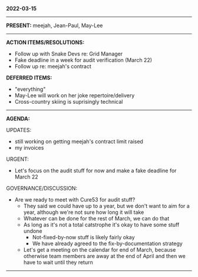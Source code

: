 **2022-03-15**

----------

**PRESENT:**
meejah, Jean-Paul, May-Lee

----------

**ACTION ITEMS/RESOLUTIONS:**  
* Follow up with Snake Devs re: Grid Manager
* Fake deadline in a week for audit verification (March 22)
* Follow up re: meejah's contract

**DEFERRED ITEMS:**  
* "everything"
* May-Lee will work on her joke repertoire/delivery
* Cross-country skiing is suprisingly technical

----------

**AGENDA:**

UPDATES: 
* still working on getting meejah's contract limit raised
* my invoices

URGENT:
* Let's focus on the audit stuff for now and make a fake deadline for March 22

GOVERNANCE/DISCUSSION:
* Are we ready to meet with Cure53 for audit stuff?
    * They said we could have up to a year, but we don't want to aim for a year, although we're not sure how long it will take
    * Whatever can be done for the rest of March, we can do that
    * As long as it's not a total catstrophe it's okay to have some stuff undone
        * Not-fixed-by-now stuff is likely fairly okay
        * We have already agreed to the fix-by-documentation strategy
    * Let's get a meeting on the calendar for end of March, because otherwise team members are away at the end of April and then we have to wait until they return

----------
